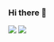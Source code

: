 ### Hi there 👋

<div>
  <img style="" src="https://github-readme-stats.vercel.app/api?username=qt-bb&show_icons=true&theme=transparent">
   <img style="" src="https://github-readme-stats.vercel.app/api/top-langs/?username=qt-bb&show_icons=true&theme=transparent&layout=compact">
</div>
